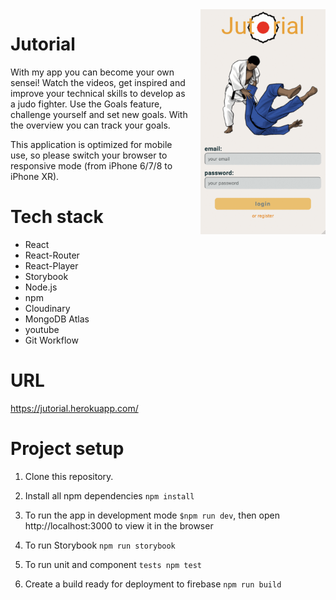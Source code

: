 <img align="right" src="client/src/assets/jutorial.gif" alt="" width="200px" style="margin-left:15px"/>

# Jutorial

With my app you can become your own sensei!
Watch the videos, get inspired and improve your technical skills to develop as a judo fighter. Use the Goals feature, challenge yourself and set new goals. With the overview you can track your goals.

This application is optimized for mobile use, so please switch your browser to responsive mode (from iPhone 6/7/8 to iPhone XR).

# Tech stack

- React
- React-Router
- React-Player
- Storybook
- Node.js
- npm
- Cloudinary
- MongoDB Atlas
- youtube
- Git Workflow

# URL

https://jutorial.herokuapp.com/

# Project setup

1. Clone this repository.

2. Install all npm dependencies `npm install`

3. To run the app in development mode `$npm run dev`, then open http://localhost:3000 to view it in the browser

4. To run Storybook `npm run storybook`

5. To run unit and component `tests npm test`

6. Create a build ready for deployment to firebase `npm run build`

#
